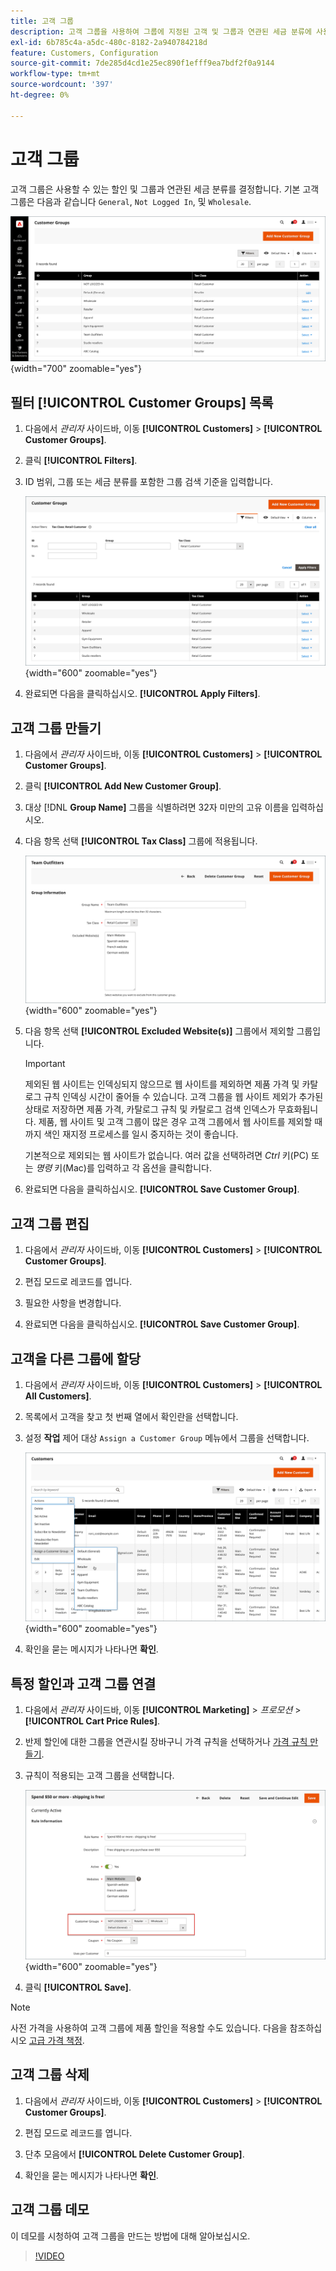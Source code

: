 ```yaml
---
title: 고객 그룹
description: 고객 그룹을 사용하여 그룹에 지정된 고객 및 그룹과 연관된 세금 분류에 사용할 수 있는 할인을 결정합니다.
exl-id: 6b785c4a-a5dc-480c-8182-2a940784218d
feature: Customers, Configuration
source-git-commit: 7de285d4cd1e25ec890f1efff9ea7bdf2f0a9144
workflow-type: tm+mt
source-wordcount: '397'
ht-degree: 0%

---
```


# 고객 그룹

고객 그룹은 사용할 수 있는 할인 및 그룹과 연관된 세금 분류를 결정합니다. 기본 고객 그룹은 다음과 같습니다 `General`, `Not Logged In`, 및 `Wholesale`.

![고객 그룹](assets/customer-groups.png){width="700" zoomable="yes"}

## 필터 [!UICONTROL Customer Groups] 목록

1. 다음에서 _관리자_ 사이드바, 이동 **[!UICONTROL Customers]** > **[!UICONTROL Customer Groups]**.

1. 클릭 **[!UICONTROL Filters]**.

1. ID 범위, 그룹 또는 세금 분류를 포함한 그룹 검색 기준을 입력합니다.

   ![필터링 옵션](assets/groups-filters.png){width="600" zoomable="yes"}

1. 완료되면 다음을 클릭하십시오. **[!UICONTROL Apply Filters]**.

## 고객 그룹 만들기

1. 다음에서 _관리자_ 사이드바, 이동 **[!UICONTROL Customers]** > **[!UICONTROL Customer Groups]**.

1. 클릭 **[!UICONTROL Add New Customer Group]**.

1. 대상 [!DNL **Group Name]** 그룹을 식별하려면 32자 미만의 고유 이름을 입력하십시오.

1. 다음 항목 선택 **[!UICONTROL Tax Class]** 그룹에 적용됩니다.

   ![그룹 정보](assets/group-information.png){width="600" zoomable="yes"}

1. 다음 항목 선택 **[!UICONTROL Excluded Website(s)]** 그룹에서 제외할 그룹입니다.

   >[!IMPORTANT]
   >
   >제외된 웹 사이트는 인덱싱되지 않으므로 웹 사이트를 제외하면 제품 가격 및 카탈로그 규칙 인덱싱 시간이 줄어들 수 있습니다. 고객 그룹을 웹 사이트 제외가 추가된 상태로 저장하면 제품 가격, 카탈로그 규칙 및 카탈로그 검색 인덱스가 무효화됩니다. 제품, 웹 사이트 및 고객 그룹이 많은 경우 고객 그룹에서 웹 사이트를 제외할 때까지 색인 재지정 프로세스를 일시 중지하는 것이 좋습니다.

   기본적으로 제외되는 웹 사이트가 없습니다. 여러 값을 선택하려면 _Ctrl_ 키(PC) 또는 _명령_ 키(Mac)를 입력하고 각 옵션을 클릭합니다.

1. 완료되면 다음을 클릭하십시오. **[!UICONTROL Save Customer Group]**.

## 고객 그룹 편집

1. 다음에서 _관리자_ 사이드바, 이동 **[!UICONTROL Customers]** > **[!UICONTROL Customer Groups]**.

1. 편집 모드로 레코드를 엽니다.

1. 필요한 사항을 변경합니다.

1. 완료되면 다음을 클릭하십시오. **[!UICONTROL Save Customer Group]**.

## 고객을 다른 그룹에 할당

1. 다음에서 _관리자_ 사이드바, 이동 **[!UICONTROL Customers]** > **[!UICONTROL All Customers]**.

1. 목록에서 고객을 찾고 첫 번째 열에서 확인란을 선택합니다.

1. 설정 **작업** 제어 대상 `Assign a Customer Group` 메뉴에서 그룹을 선택합니다.

   ![고객 그룹 할당](assets/group-assign.png){width="600" zoomable="yes"}

1. 확인을 묻는 메시지가 나타나면 **확인**.

## 특정 할인과 고객 그룹 연결

1. 다음에서 _관리자_ 사이드바, 이동 **[!UICONTROL Marketing]** > _프로모션_ > **[!UICONTROL Cart Price Rules]**.

1. 반제 할인에 대한 그룹을 연관시킬 장바구니 가격 규칙을 선택하거나 [가격 규칙 만들기](../merchandising-promotions/price-rules-catalog.md).

1. 규칙이 적용되는 고객 그룹을 선택합니다.

   ![특정 할인에 대한 고객 그룹](assets/group-discount.png){width="600" zoomable="yes"}

1. 클릭 **[!UICONTROL Save]**.

>[!NOTE]
>
> 사전 가격을 사용하여 고객 그룹에 제품 할인을 적용할 수도 있습니다. 다음을 참조하십시오 [고급 가격 책정](../catalog/product-price-group.md).

## 고객 그룹 삭제

1. 다음에서 _관리자_ 사이드바, 이동 **[!UICONTROL Customers]** > **[!UICONTROL Customer Groups]**.

1. 편집 모드로 레코드를 엽니다.

1. 단추 모음에서 **[!UICONTROL Delete Customer Group]**.

1. 확인을 묻는 메시지가 나타나면 **확인**.

## 고객 그룹 데모

이 데모를 시청하여 고객 그룹을 만드는 방법에 대해 알아보십시오.

>[!VIDEO](https://video.tv.adobe.com/v/343660/?quality=12)
